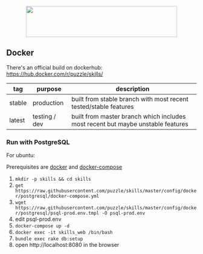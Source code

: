 <p align="center">
  <a href="https://github.com/puzzle/skills">
    <img src="https://skills.puzzle.ch/logo.svg"  width="400" height="82">
  </a>
</p>


## Docker

There's an official build on dockerhub: <https://hub.docker.com/r/puzzle/skills/>

| tag    | purpose       | description                                                                     |     
| ------ | ------------- | ------------------------------------------------------------------------------- |
| stable | production	 | built from stable branch with most recent tested/stable features      		   |
| latest | testing / dev | built from master branch which includes most recent but maybe unstable features |     

### Run with PostgreSQL

For ubuntu:

  Prerequisites are [docker](https://docs.docker.com/install/linux/docker-ce/ubuntu) and [docker-compose](https://docs.docker.com/compose/install)

  1. `mkdir -p skills && cd skills`
  1. `get https://raw.githubusercontent.com/puzzle/skills/master/config/docker/postgresql/docker-compose.yml`
  1. `wget https://raw.githubusercontent.com/puzzle/skills/master/config/docker/postgresql/psql-prod.env.tmpl -O psql-prod.env`
  1. edit psql-prod.env
  1. `docker-compose up -d`
  1. `docker exec -it skills_web /bin/bash`
  1. `bundle exec rake db:setup`
  1. open http://localhost:8080 in the browser